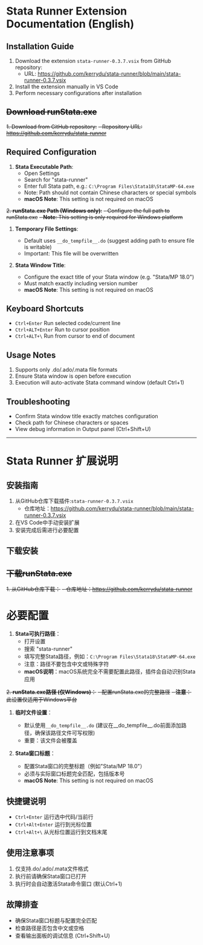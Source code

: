 # Stata Runner Extension Documentation (English)

## Installation Guide
1. Download the extension `stata-runner-0.3.7.vsix` from GitHub repository:
   - URL: https://github.com/kerrydu/stata-runner/blob/main/stata-runner-0.3.7.vsix
2. Install the extension manually in VS Code
3. Perform necessary configurations after installation

## ~~Download runStata.exe~~
~~1. Download from GitHub repository:~~
   ~~- Repository URL: https://github.com/kerrydu/stata-runner~~

## Required Configuration
1. **Stata Executable Path**:
   - Open Settings 
   - Search for "stata-runner"
   - Enter full Stata path, e.g.: `C:\Program Files\Stata18\StataMP-64.exe`
   - Note: Path should not contain Chinese characters or special symbols
   - **macOS Note**: This setting is not required on macOS

~~2. **runStata.exe Path (Windows only)**:~~
   ~~- Configure the full path to runStata.exe~~
   ~~- **Note**: This setting is only required for Windows platform~~

1. **Temporary File Settings**:
   - Default uses `__do_tempfile__.do` (suggest adding path to ensure file is writable)
   - Important: This file will be overwritten

2. **Stata Window Title**:
   - Configure the exact title of your Stata window (e.g. "Stata/MP 18.0")
   - Must match exactly including version number
   - **macOS Note**: This setting is not required on macOS

## Keyboard Shortcuts
- `Ctrl+Enter` Run selected code/current line
- `Ctrl+ALT+Enter` Run to cursor position
- `Ctrl+ALT+\` Run from cursor to end of document

## Usage Notes
1. Supports only .do/.ado/.mata file formats
2. Ensure Stata window is open before execution
3. Execution will auto-activate Stata command window (default Ctrl+1)


## Troubleshooting
- Confirm Stata window title exactly matches configuration
- Check path for Chinese characters or spaces
- View debug information in Output panel (Ctrl+Shift+U)

---

# Stata Runner 扩展说明

## 安装指南
1. 从GitHub仓库下载插件:`stata-runner-0.3.7.vsix`
   - 仓库地址：https://github.com/kerrydu/stata-runner/blob/main/stata-runner-0.3.7.vsix
2. 在VS Code中手动安装扩展
3. 安装完成后需进行必要配置

## 下载安装

## ~~下载runStata.exe~~
~~1. 从GitHub仓库下载：~~
   ~~- 仓库地址：https://github.com/kerrydu/stata-runner~~

# 必要配置
1. **Stata可执行路径**：
   - 打开设置  
   - 搜索 "stata-runner"
   - 填写完整Stata路径，例如：`C:\Program Files\Stata18\StataMP-64.exe`
   - 注意：路径不要包含中文或特殊字符
   - **macOS说明**：macOS系统完全不需要配置此路径，插件会自动识别Stata应用

~~2. **runStata.exe路径 (仅Windows)**：~~
   ~~- 配置runStata.exe的完整路径~~
   ~~- **注意**：此设置仅适用于Windows平台~~

1. **临时文件设置**：
   - 默认使用`__do_tempfile__.do` (建议在__do_tempfile__.do前面添加路径，确保该路径文件可写权限)
   - 重要：该文件会被覆盖

2. **Stata窗口标题**：
   - 配置Stata窗口的完整标题（例如"Stata/MP 18.0"）
   - 必须与实际窗口标题完全匹配，包括版本号
   - **macOS Note**: This setting is not required on macOS

## 快捷键说明
- `Ctrl+Enter` 运行选中代码/当前行
- `Ctrl+Alt+Enter` 运行到光标位置
- `Ctrl+Alt+\` 从光标位置运行到文档末尾

## 使用注意事项
1. 仅支持.do/.ado/.mata文件格式
2. 执行前请确保Stata窗口已打开
3. 执行时会自动激活Stata命令窗口 (默认Ctrl+1)


## 故障排查
- 确保Stata窗口标题与配置完全匹配
- 检查路径是否包含中文或空格
- 查看输出面板的调试信息 (Ctrl+Shift+U)